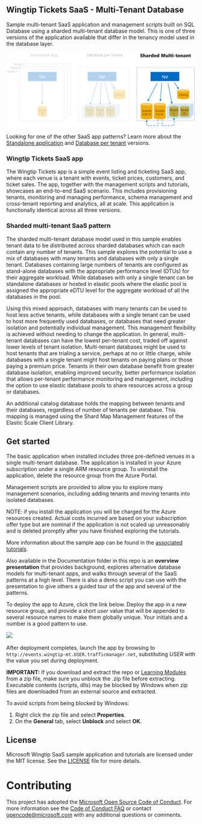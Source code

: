 ## Wingtip Tickets SaaS - Multi-Tenant Database
Sample multi-tenant SaaS application and management scripts built on SQL Database using a sharded multi-tenant database model. This is one of three versions of the application available that differ in the tenancy model used in the database layer. 

![Versions of Wingtip Tickets SaaS apps](./Documentation/AppVersions.PNG)

Looking for one of the other SaaS app patterns? Learn more about the [Standalone application](https://github.com/Microsoft/WingtipTicketsSaaS-StandaloneApp) and [Database per tenant](https://github.com/Microsoft/WingtipTicketsSaaS-DbPerTenant) versions.

### Wingtip Tickets SaaS app

The Wingtip Tickets app is a simple event listing and ticketing SaaS app, where each venue is a tenant with events, ticket prices, customers, and ticket sales. The app, together with the management scripts and tutorials, showcases an end-to-end SaaS scenario. This includes provisioning tenants, monitoring and managing performance, schema management and cross-tenant reporting and analytics, all at scale. This application is functionally identical across all three versions.

### Sharded multi-tenant SaaS pattern

The sharded multi-tenant database model used in this sample enables tenant data to be distributed across sharded databases which can each contain any number of tenants. This sample explores the potential to use a mix of databases with many tenants and databases with only a single tenant. Databases containing large numbers of tenants are configured as stand-alone databases with the appropriate performance level (DTUs) for their aggregate workload. While databases with only a single tenant can be standalone databases or hosted in elastic pools where the elastic pool is assigned the appropriate eDTU level for the aggregate workload of all the databases in the pool.

Using this mixed approach, databases with many tenants can be used to host less active tenants, while databases with a single tenant can be used to host more frequently used databases, or databases that need greater isolation and potentially individual management.  This management flexibility is achieved without needing to change the application.  In general, multi-tenant databases can have the lowest per-tenant cost, traded off against lower levels of tenant isolation.  Multi-tenant databases might be used to host tenants that are trialing a service, perhaps at no or little charge, while databases with a single tenant might host tenants on paying plans or those paying a premium price.  Tenants in their own database benefit from greater database isolation, enabling improved security, better performance isolation that allows per-tenant performance monitoring and management, including the option to use elastic database pools to share resources across a group or databases.    

An additional catalog database holds the mapping between tenants and their databases, regardless of number of tenants per database.  This mapping is managed using the Shard Map Management features of the Elastic Scale Client Library.

## Get started

The basic application when installed includes three pre-defined venues in a single multi-tenant database.  The application is installed in your Azure subscription under a single ARM resource group.  To uninstall the application, delete the resource group from the Azure Portal.

Management scripts are provided to allow you to explore many management scenarios, including adding tenants and moving tenants into isolated databases.

NOTE: if you install the application you will be charged for the Azure resources created.  Actual costs incurred are based on your subscription offer type but are nominal if the application is not scaled up unreasonably and is deleted promptly after you have finished exploring the tutorials.

More information about the sample app can be found in the [associated tutorials](https://docs.microsoft.com/en-us/azure/sql-database/saas-multitenantdb-get-started-deploy).

Also available in the Documentation folder in this repo is an **overview presentation** that provides background, explores alternative database models for multi-tenant apps, and walks through several of the SaaS patterns at a high level. There is also a demo script you can use with the presentation to give others a guided tour of the app and several of the patterns.

To deploy the app to Azure, click the link below.  Deploy the app in a new resource group, and provide a short *user* value that will be appended to several resource names to make them globally unique.  Your initials and a number is a good pattern to use.


<a href="https://aka.ms/deploywingtipmt" target="_blank">
    <img src="http://azuredeploy.net/deploybutton.png"/>
</a>


After deployment completes, launch the app by browsing to ```http://events.wingtip-mt.USER.trafficmanager.net```, substituting *USER* with the value you set during deployment.

**IMPORTANT:** If you download and extract the repo or [Learning Modules](https://github.com/Microsoft/WingtipSaaS-MT/tree/master/Learning%20Modules) from a zip file, make sure you unblock the .zip file before extracting. Executable contents (scripts, dlls) may be blocked by Windows when zip files are downloaded from an external source and extracted.

To avoid scripts from being blocked by Windows:

1. Right click the zip file and select **Properties**.
1. On the **General** tab, select **Unblock** and select **OK**.


## License
Microsoft Wingtip SaaS sample application and tutorials are licensed under the MIT license. See the [LICENSE](https://github.com/Microsoft/WingtipSaaS-MT/blob/master/license) file for more details.

# Contributing

This project has adopted the [Microsoft Open Source Code of Conduct](https://opensource.microsoft.com/codeofconduct/). For more information see the [Code of Conduct FAQ](https://opensource.microsoft.com/codeofconduct/faq/) or contact [opencode@microsoft.com](mailto:opencode@microsoft.com) with any additional questions or comments.
